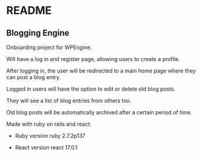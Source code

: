 # README

## Blogging Engine
Onboarding project for WPEngine.

Will have a log in and register page, allowing users to create a profile.

After logging in, the user will be redirected to a main home page where they can post a blog entry.

Logged in users will have the option to edit or delete old blog posts.

They will see a list of blog entries from others too.

Old blog posts will be automatically archived after a certain period of time.

Made with ruby on rails and react.


* Ruby version
    ruby 2.7.2p137

* React version
    react 17.0.1

